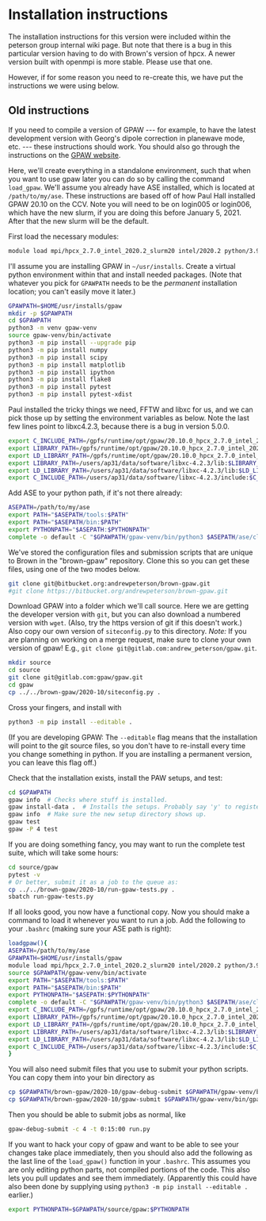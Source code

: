 Installation instructions
=========================

The installation instructions for this version were included within the peterson group internal wiki page. But note that there is a bug in this particular version having to do with Brown's version of hpcx. A newer version built with openmpi is more stable. Please use that one.

However, if for some reason you need to re-create this, we have put the instructions we were using below.


Old instructions
----------------
If you need to compile a version of GPAW --- for example, to have the latest development version with Georg's dipole correction in planewave mode, etc. --- these instructions should work. You should also go through the instructions on the [GPAW website](https://wiki.fysik.dtu.dk/gpaw/devel/developer_installation.html).

Here, we'll create everything in a standalone environment, such that when you want to use gpaw later you can do so by calling the command `load_gpaw`. We'll assume you already have ASE installed, which is located at `/path/to/my/ase`. These instructions are based off of how Paul Hall installed GPAW 20.10 on the CCV. Note you will need to be on login005 or login006, which have the new slurm, if you are doing this before January 5, 2021. After that the new slurm will be the default.

First load the necessary modules:

```bash
module load mpi/hpcx_2.7.0_intel_2020.2_slurm20 intel/2020.2 python/3.9.0
```

I'll assume you are installing GPAW in `~/usr/installs`. Create a virtual python environment within that and install needed packages. (Note that whatever you pick for `GPAWPATH` needs to be the *permanent* installation location; you can't easily move it later.)

```bash
GPAWPATH=$HOME/usr/installs/gpaw
mkdir -p $GPAWPATH
cd $GPAWPATH
python3 -m venv gpaw-venv
source gpaw-venv/bin/activate
python3 -m pip install --upgrade pip
python3 -m pip install numpy
python3 -m pip install scipy
python3 -m pip install matplotlib
python3 -m pip install ipython
python3 -m pip install flake8
python3 -m pip install pytest
python3 -m pip install pytest-xdist
```
Paul installed the tricky things we need, FFTW and libxc for us, and we can pick those up by setting the environment variables as below. Note the last few lines point to libxc4.2.3, because there is a bug in version 5.0.0.

```bash
export C_INCLUDE_PATH=/gpfs/runtime/opt/gpaw/20.10.0_hpcx_2.7.0_intel_2020.2_slurm20/gpaw.venv/depends/include:$C_INCLUDE_PATH
export LIBRARY_PATH=/gpfs/runtime/opt/gpaw/20.10.0_hpcx_2.7.0_intel_2020.2_slurm20/gpaw.venv/depends/lib:$LIBRARY_PATH
export LD_LIBRARY_PATH=/gpfs/runtime/opt/gpaw/20.10.0_hpcx_2.7.0_intel_2020.2_slurm20/gpaw.venv/depends/lib:$LD_LIBRARY_PATH
export LIBRARY_PATH=/users/ap31/data/software/libxc-4.2.3/lib:$LIBRARY_PATH
export LD_LIBRARY_PATH=/users/ap31/data/software/libxc-4.2.3/lib:$LD_LIBRARY_PATH
export C_INCLUDE_PATH=/users/ap31/data/software/libxc-4.2.3/include:$C_INCLUDE_PATH
```

Add ASE to your python path, if it's not there already:

```bash
ASEPATH=/path/to/my/ase
export PATH="$ASEPATH/tools:$PATH"
export PATH="$ASEPATH/bin:$PATH"
export PYTHONPATH="$ASEPATH:$PYTHONPATH"
complete -o default -C "$GPAWPATH/gpaw-venv/bin/python3 $ASEPATH/ase/cli/complete.py" ase
```

We've stored the configuration files and submission scripts that are unique to Brown in the "brown-gpaw" repository. Clone this so you can get these files, using one of the two modes below.

```bash
git clone git@bitbucket.org:andrewpeterson/brown-gpaw.git
#git clone https://bitbucket.org/andrewpeterson/brown-gpaw.git
```

Download GPAW into a folder which we'll call source. Here we are getting the developer version with `git`, but you can also download a numbered version with `wget`. (Also, try the https version of git if this doesn't work.) Also copy our own version of `siteconfig.py` to this directory. *Note:* If you are planning on working on a merge request, make sure to clone your own version of gpaw! E.g., `git clone git@gitlab.com:andrew_peterson/gpaw.git`.

```bash
mkdir source
cd source
git clone git@gitlab.com:gpaw/gpaw.git
cd gpaw
cp ../../brown-gpaw/2020-10/siteconfig.py .
```

Cross your fingers, and install with

```bash
python3 -m pip install --editable .
```

(If you are developing GPAW: The `--editable` flag means that the installation will point to the git source files, so you don't have to re-install every time you change something in python. If you are installing a permanent version, you can leave this flag off.)

Check that the installation exists, install the PAW setups, and test:

```bash
cd $GPAWPATH
gpaw info  # Checks where stuff is installed.
gpaw install-data .  # Installs the setups. Probably say 'y' to register the path.
gpaw info  # Make sure the new setup directory shows up.
gpaw test
gpaw -P 4 test
```

If you are doing something fancy, you may want to run the complete test suite, which will take some hours:

```bash
cd source/gpaw
pytest -v
# Or better, submit it as a job to the queue as:
cp ../../brown-gpaw/2020-10/run-gpaw-tests.py .
sbatch run-gpaw-tests.py
```

If all looks good, you now have a functional copy. Now you should make a command to load it whenever you want to run a job. Add the following to your `.bashrc` (making sure your ASE path is right):

```bash
loadgpaw(){
ASEPATH=/path/to/my/ase
GPAWPATH=$HOME/usr/installs/gpaw
module load mpi/hpcx_2.7.0_intel_2020.2_slurm20 intel/2020.2 python/3.9.0
source $GPAWPATH/gpaw-venv/bin/activate
export PATH="$ASEPATH/tools:$PATH"
export PATH="$ASEPATH/bin:$PATH"
export PYTHONPATH="$ASEPATH:$PYTHONPATH"
complete -o default -C "$GPAWPATH/gpaw-venv/bin/python3 $ASEPATH/ase/cli/complete.py" ase
export C_INCLUDE_PATH=/gpfs/runtime/opt/gpaw/20.10.0_hpcx_2.7.0_intel_2020.2_slurm20/gpaw.venv/depends/include:$C_INCLUDE_PATH
export LIBRARY_PATH=/gpfs/runtime/opt/gpaw/20.10.0_hpcx_2.7.0_intel_2020.2_slurm20/gpaw.venv/depends/lib:$LIBRARY_PATH
export LD_LIBRARY_PATH=/gpfs/runtime/opt/gpaw/20.10.0_hpcx_2.7.0_intel_2020.2_slurm20/gpaw.venv/depends/lib:$LD_LIBRARY_PATH
export LIBRARY_PATH=/users/ap31/data/software/libxc-4.2.3/lib:$LIBRARY_PATH
export LD_LIBRARY_PATH=/users/ap31/data/software/libxc-4.2.3/lib:$LD_LIBRARY_PATH
export C_INCLUDE_PATH=/users/ap31/data/software/libxc-4.2.3/include:$C_INCLUDE_PATH
}
```

You will also need submit files that you use to submit your python scripts. You can copy them into your bin directory as

```bash
cp $GPAWPATH/brown-gpaw/2020-10/gpaw-debug-submit $GPAWPATH/gpaw-venv/bin/gpaw-debug-submit
cp $GPAWPATH/brown-gpaw/2020-10/gpaw-submit $GPAWPATH/gpaw-venv/bin/gpaw-submit
```

Then you should be able to submit jobs as normal, like

```bash
gpaw-debug-submit -c 4 -t 0:15:00 run.py
```

If you want to hack your copy of gpaw and want to be able to see your changes take place immediately, then you should also add the following as the last line of the `load_gpaw()` function in your `.bashrc`. This assumes you are only editing python parts, not compiled portions of the code. This also lets you pull updates and see them immediately. (Apparently this could have also been done by supplying using `python3 -m pip install --editable .` earlier.)

```bash
export PYTHONPATH=$GPAWPATH/source/gpaw:$PYTHONPATH
```
